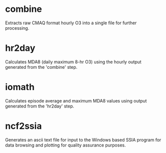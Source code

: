 # combine

Extracts raw CMAQ format hourly O3 into a single file for further processing.

# hr2day

Calculates MDA8 (daily maximum 8-hr O3) using the hourly output generated from the 'combine' step.

# iomath

Calculates episode average and maximum MDA8 values using output generated from the 'hr2day' step.

# ncf2ssia

Generates an ascii text file for input to the Windows based SSIA program for data browsing and plotting for quality assurance purposes.

